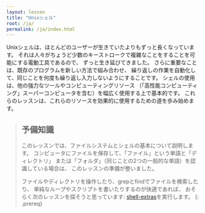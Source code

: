 ```yaml
---
layout: lesson
title: "Unixシェル"
root: /ja/
permalink: /ja/index.html
---
```


Unixシェルは、ほとんどのユーザーが生きていたよりもずっと長くなっています。 
それは人々がちょうど少数のキーストロークで複雑なことをすることを可能にする電動工具であるので、
ずっと生き延びてきました。 さらに重要なことは、既存のプログラムを新しい方法で組み合わせ、
繰り返しの作業を自動化して、同じことを何度も繰り返し入力しないようにすることです。 
シェルの使用は、他の強力なツールやコンピューティングリソース
（「高性能コンピューティング」スーパーコンピュータを含む）を幅広く使用する上で基本的です。 
これらのレッスンは、これらのリソースを効果的に使用するための道を歩み始めます。

> ## 予備知識
> このレッスンでは、ファイルシステムとシェルの基本について説明します。 
> コンピュータにファイルを保存して、「ファイル」という単語と「ディレクトリ」
> または「フォルダ」（同じことの2つの一般的な単語）を認識している場合は、
> このレッスンの準備が整いました。
> 
>ファイルやディレクトリを操作したり、grepとfindでファイルを検索したり、
> 単純なループやスクリプトを書いたりするのが快適であれば、
> おそらく次のレッスンを探そうと思っています:
> [shell-extras](swcarpentry.github.io/shell-extras)を実行します。
{: .prereq}

